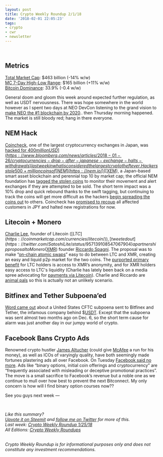 ```yaml
---
layout: post
title: Crypto Weekly Roundup 2/1/18
date: '2018-02-01 22:05:23'
tags:
- crypto
- cwr
- newsletter
---
```


<br />

## Metrics
[Total Market Cap](https://coinmarketcap.com/charts/): $463 billion (-14% w/w)<br />
[MC 7-Day High-Low Range](https://coinmarketcap.com/charts/): $165 billion (+11% w/w)<br />
[Bitcoin Dominance](https://coinmarketcap.com/charts/#dominance-percentage): 33.9% (-0.4 w/w)

General doom and gloom this week around expected further regulation, as well as USDT nervousness. There was hope somewhere in the world however as I spent two days at NEO DevCon listening to the grand vision to [make NEO the #1 blockchain by 2020](https://twitter.com/caterina_zhang/status/958398778498674688).. then Thursday morning happened. The market is still bloody red; hang in there everyone.

## NEM Hack
[Coincheck](https://coincheck.com/), one of the largest cryptocurrency exchanges in Japan, was [hacked for $400 million USD](https://www.bloomberg.com/news/articles/2018-01-26/cryptocurrencies-drop-after-japanese-exchange-halts-withdrawals) last week in what is considered the largest crypto theft ever. Hackers stole 500+ million coins of [NEM](https://nem.io/) ([$XEM](https://coinmarketcap.com/currencies/nem/)), a Japan-based smart asset blockchain and perennial top 10 by market cap; the official NEM foundation has [tagged the stolen coins](https://blog.nem.io/nem-protocol-tracks-funds-stolen-from-coincheck-exchange/) to monitor their movement and alert exchanges if they are attempted to be sold. The short term impact was a 10% drop and quick rebound thanks to the swift tagging, but continuing to track the coins will get more difficult as the hackers [begin spreading the coins out](https://asia.nikkei.com/Markets/Currencies/Coincheck-hackers-move-cryptocurrency-to-stymie-recovery) to others. Coincheck has [promised to recoup](http://corporate.coincheck.com/2018/01/28/30.html) all affected customers in JPY and halted new registrations for now.

## Litecoin + Monero
[Charlie Lee](https://twitter.com/SatoshiLite), founder of Litecoin ($[LTC](https://coinmarketcap.com/currencies/litecoin/)), [tweeted out](https://twitter.com/SatoshiLite/status/957139108547067904) a partnership proposal to Monero ($[XMR](https://coinmarketcap.com/currencies/monero/)) founder [Riccardo Spagni](https://twitter.com/fluffypony). The proposal was to make “[on-chain atomic swaps](https://themerkle.com/what-is-an-atomic-swap/)” easy to do between LTC and XMR, creating an easy and liquid p2p market for the two coins. The [purported primary benefit](https://twitter.com/SatoshiLite/status/957139266752020480) for LTC holders is access to XMR’s anonymity, and for XMR holders easy access to LTC's liquidity (Charlie has lately been back on a media spree advocating for [payments via Litecoin](https://twitter.com/SatoshiLite/status/959143299050127360)). Charlie and Riccardo are [animal pals](https://twitter.com/magicalcrypto) so this is actually not an unlikely scenario.

## Bitfinex and Tether Subpoena’ed
[Word came out](https://www.bloomberg.com/news/articles/2018-01-30/crypto-exchange-bitfinex-tether-said-to-get-subpoenaed-by-cftc) about a United States CFTC subpoena sent to Bitfinex and Tether, the infamous company behind $[USDT](https://coinmarketcap.com/currencies/tether/). Except that the subpoena was sent almost two months ago on Dec. 6, so the short term cause for alarm was just another day in our jumpy world of crypto.

## Facebook Bans Crypto Ads
Renowned crypto hustler [James Altucher](https://twitter.com/jaltucher) (could give [McAfee](https://twitter.com/officialmcafee) a run for his money), as well as ICOs of varyingly quality, have both seemingly made fortunes plastering ads all over Facebook. On Tuesday [Facebook said no more](https://www.facebook.com/business/news/new-ads-policy-improving-integrity-and-security-of-financial-product-and-services-ads). Ads like “binary options, initial coin offerings and cryptocurrency” are “frequently associated with misleading or deceptive promotional practices”. The move is a small sacrifice to Facebook’s revenue but a noble one as we continue to mull over how best to prevent the next Bitconnect. My only concern is how will I find binary option courses now??

See you guys next week —

<br />

*Like this summary?<br /> [Upvote it on Steemit](https://steemit.com/cryptocurrency/@aeto/aeto-s-crypto-weekly-roundup-2-1-18) and [follow me on Twitter](https://twitter.com/tonyin) for more of this.*<br />*Last week: [Crypto Weekly Roundup 1/25/18](https://tonyy.in/crypto-weekly-roundup-1-25-18/)*<br />*All Editions: [Crypto Weekly Roundups](https://tonyy.in/tag/cwr/)*

<br />*Crypto Weekly Roundup is for informational purposes only and does not constitute any investment recommendations.*